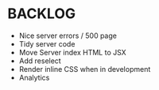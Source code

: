 # BACKLOG

* Nice server errors / 500 page
* Tidy server code
* Move Server index HTML to JSX
* Add reselect
* Render inline CSS when in development
* Analytics
